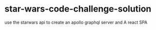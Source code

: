 # star-wars-code-challenge-solution
use the starwars api to create an apollo graphql server and A react SPA
